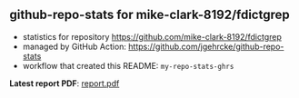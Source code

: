 ## github-repo-stats for mike-clark-8192/fdictgrep

- statistics for repository https://github.com/mike-clark-8192/fdictgrep
- managed by GitHub Action: https://github.com/jgehrcke/github-repo-stats
- workflow that created this README: `my-repo-stats-ghrs`

**Latest report PDF**: [report.pdf](https://github.com/mike-clark-8192/my-repo-stats/raw/main/mike-clark-8192/fdictgrep/latest-report/report.pdf)

